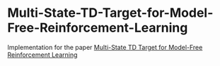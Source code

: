 # Multi-State-TD-Target-for-Model-Free-Reinforcement-Learning
Implementation for the paper [Multi-State TD Target for Model-Free Reinforcement Learning](https://arxiv.org/abs/2405.16522)


